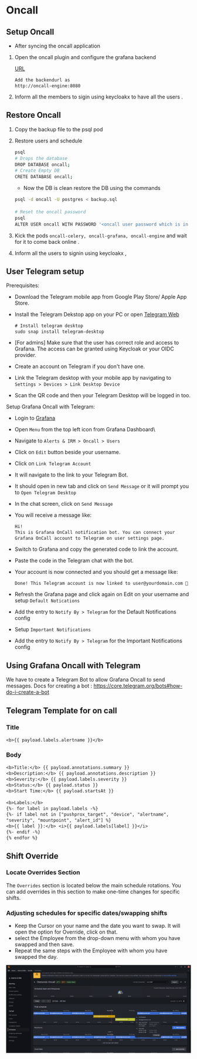 # Oncall

## Setup Oncall

- After syncing the oncall application

1. Open the oncall plugin and configure the grafana backend

    [URL](https://oncall.kbm.obmondo.com/grafana/plugins/grafana-oncall-app)

      ```text
      Add the backendurl as
      http://oncall-engine:8080
      ```

2. Inform all the members to sigin using keycloakx to have all the users .

## Restore Oncall

1. Copy the backup file to the psql pod
2. Restore users and schedule

    ```sh
    psql
    # Drops the database
    DROP DATABASE oncall;
    # Create Empty DB
    CRETE DATABASE oncall;
    ```

    - Now the DB is clean restore the DB using the commands

    ```sh
    psql -d oncall -U postgres < backup.sql

    # Reset the oncall password
    psql
    ALTER USER oncall WITH PASSWORD '<oncall user password which is in secrets>';
    ```

3. Kick the pods  `oncall-celery, oncall-grafana, oncall-engine` and wait for it to come back online .

4. Inform all the users to signin using keycloakx ,

## User Telegram setup

Prerequisites:

- Download the Telegram mobile app from Google Play Store/ Apple App Store.
- Install the Telegram Dekstop app on your PC or open [Telegram Web](https://web.telegram.org)

  ```console
  # Install telegram desktop
  sudo snap install telegram-desktop
  ```

- [For admins] Make sure that the user has correct role and access to Grafana.
  The access can be granted using Keycloak or your OIDC provider.

- Create an account on Telegram if you don't have one.
- Link the Telegram desktop with your mobile app by navigating to `Settings > Devices > Link Desktop Device`
- Scan the QR code and then your Telegram Desktop will be logged in too.

Setup Grafana Oncall with Telegram:

- Login to [Grafana](https://grafana.yourdomain.com)
- Open `Menu` from the top left icon from Grafana Dashboard\
- Navigate to `Alerts & IRM > Oncall > Users`
- Click on `Edit` button beside your username.
- Click on `Link Telegram Account`
- It will navigate to the link to your Telegram Bot.
- It should open in new tab and click on `Send Message` or it will prompt you to `Open Telegram Desktop`
- In the chat screen, click on `Send Message`
- You will receive a message like:
  
  ```raw
  Hi!
  This is Grafana OnCall notification bot. You can connect your Grafana OnCall account to Telegram on user settings page.
  ```

- Switch to Grafana and copy the generated code to link the account.
- Paste the code in the Telegram chat with the bot.
- Your account is now connected and you should get a message like:

  ```raw
  Done! This Telegram account is now linked to user@yourdomain.com 🎉
  ```

- Refresh the Grafana page and click again on Edit on your username and setup `Default Notications`
- Add the entry to `Notify By > Telegram` for the Default Notifications config
- Setup `Important Notifications`
- Add the entry to `Notify By > Telegram` for the Important Notifications config

## Using Grafana Oncall with Telegram

We have to create a Telegram Bot to allow Grafana Oncall to send messages.
Docs for creating a bot : https://core.telegram.org/bots#how-do-i-create-a-bot

## Telegram Template for on call

### Title

```jinja2
<b>{{ payload.labels.alertname }}</b>
```

### Body

```jinja2
<b>Title:</b> {{ payload.annotations.summary }}
<b>Description:</b> {{ payload.annotations.description }}
<b>Severity:</b> {{ payload.labels.severity }}
<b>Status:</b> {{ payload.status }}
<b>Start Time:</b> {{ payload.startsAt }}

<b>Labels:</b>
{%- for label in payload.labels -%}
{%- if label not in ["pushprox_target", "device", "alertname", "severity", "mountpoint", "alert_id"] %}
<b>{{ label }}:</b> <i>{{ payload.labels[label] }}</i>
{%- endif -%}
{% endfor %}
```

## Shift Override

### Locate Overrides Section

The `Overrides` section is located below the main schedule rotations.
You can add overrides in this section to make one-time changes for specific shifts.

### Adjusting schedules for specific dates/swapping shifts

- Keep the Cursor on your name and the date you want to swap.
  It will open the option for Override, click on that.
- select the Employee from the drop-down menu with whom you have swapped and then save.
- Repeat the same steps with the Employee with whom you have swapped the day.

![override](images/override.png)
